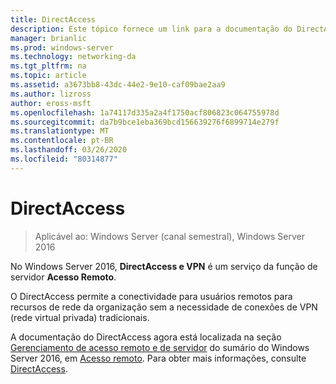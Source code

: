 ```yaml
---
title: DirectAccess
description: Este tópico fornece um link para a documentação do DirectAccess para o Windows Server 2016.
manager: brianlic
ms.prod: windows-server
ms.technology: networking-da
ms.tgt_pltfrm: na
ms.topic: article
ms.assetid: a3673bb8-43dc-44e2-9e10-caf09bae2aa9
ms.author: lizross
author: eross-msft
ms.openlocfilehash: 1a74117d335a2a4f1750acf806823c064755978d
ms.sourcegitcommit: da7b9bce1eba369bcd156639276f6899714e279f
ms.translationtype: MT
ms.contentlocale: pt-BR
ms.lasthandoff: 03/26/2020
ms.locfileid: "80314877"
---
```

# <a name="directaccess"></a>DirectAccess

>Aplicável ao: Windows Server (canal semestral), Windows Server 2016

No Windows Server 2016, **DirectAccess e VPN** é um serviço da função de servidor **Acesso Remoto**.

O DirectAccess permite a conectividade para usuários remotos para recursos de rede da organização sem a necessidade de conexões de VPN (rede virtual privada) tradicionais. 

A documentação do DirectAccess agora está localizada na seção [Gerenciamento de acesso remoto e de servidor](https://docs.microsoft.com/windows-server/remote/) do sumário do Windows Server 2016, em [Acesso remoto](https://docs.microsoft.com/windows-server/remote/remote-access/remote-access). Para obter mais informações, consulte [DirectAccess](directaccess/DirectAccess.md).
